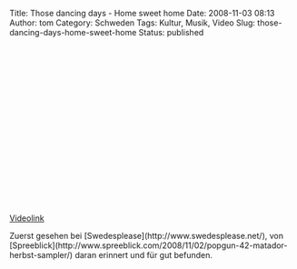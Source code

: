 Title: Those dancing days - Home sweet home
Date: 2008-11-03 08:13
Author: tom
Category: Schweden
Tags: Kultur, Musik, Video
Slug: those-dancing-days-home-sweet-home
Status: published

<p>
<object width="500" height="282">
<param name="allowfullscreen" value="true"></param><param name="allowscriptaccess" value="always"></param><param name="movie" value="http://vimeo.com/moogaloop.swf?clip_id=1724352&amp;server=vimeo.com&amp;show_title=0&amp;show_byline=0&amp;show_portrait=0&amp;color=00adef&amp;fullscreen=1"></param>

<embed src="http://vimeo.com/moogaloop.swf?clip_id=1724352&amp;server=vimeo.com&amp;show_title=0&amp;show_byline=0&amp;show_portrait=0&amp;color=00adef&amp;fullscreen=1" type="application/x-shockwave-flash" allowfullscreen="true" allowscriptaccess="always" width="500" height="282">
</embed>
</object>
  
[Videolink](http://vimeo.com/1724352)

</p>
Zuerst gesehen bei [Swedesplease](http://www.swedesplease.net/), von
[Spreeblick](http://www.spreeblick.com/2008/11/02/popgun-42-matador-herbst-sampler/)
daran erinnert und für gut befunden.

